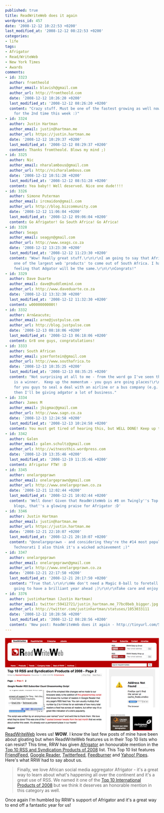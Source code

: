 ```yaml
---
published: true
title: ReadWriteWeb does it again
wordpress_id: 457
date: '2008-12-12 10:22:53 +0200'
last_modified_at: '2008-12-12 08:22:53 +0200'
categories:
- life
tags:
- Afrigator
- Read/WriteWeb
- New York Times
- Awards
comments:
- id: 3323
  author: fromtheold
  author_email: blavish@gmail.com
  author_url: http://fromtheold.com
  date: '2008-12-12 10:26:20 +0200'
  last_modified_at: '2008-12-12 08:26:20 +0200'
  content: "Crazy stuff. Must be one of the fastest growing as well now.\r\n\r\nCongratulations
    for the 2nd time this week :)"
- id: 3324
  author: Justin Hartman
  author_email: justin@hartman.me
  author_url: https://justin.hartman.me
  date: '2008-12-12 10:29:37 +0200'
  last_modified_at: '2008-12-12 08:29:37 +0200'
  content: Thanks fromtheold. Blows my mind ;)
- id: 3325
  author: Nic
  author_email: nharalambous@gmail.com
  author_url: http://nicharalambous.com
  date: '2008-12-12 10:51:28 +0200'
  last_modified_at: '2008-12-12 08:51:28 +0200'
  content: Yea baby!! Well deserved. Nice one dude!!!!
- id: 3326
  author: Simone Puterman
  author_email: ircmaidon@gmail.com
  author_url: http://blog.bizcommunity.com
  date: '2008-12-12 11:06:04 +0200'
  last_modified_at: '2008-12-12 09:06:04 +0200'
  content: Go Afrigator! Go South Africa! Go Africa!
- id: 3328
  author: Seags
  author_email: seagyn@gmail.com
  author_url: http://www.seags.co.za
  date: '2008-12-12 13:23:30 +0200'
  last_modified_at: '2008-12-12 11:23:30 +0200'
  content: "Wow! Really great stuff.\r\n\r\nI am going to say that Afrigator may be
    one of the largest web 'products' to come out of South Africa. I have a funny
    feeling that Adgator will be the same.\r\n\r\nCongrats!"
- id: 3329
  author: Dave Duarte
  author_email: dave@huddlemind.com
  author_url: http://www.daveduarte.co.za
  date: '2008-12-12 13:32:30 +0200'
  last_modified_at: '2008-12-12 11:32:30 +0200'
  content: w0000000000t!
- id: 3332
  author: Arn&eacute;
  author_email: arne@justpulse.com
  author_url: http://blog.justpulse.com
  date: '2008-12-13 08:18:06 +0200'
  last_modified_at: '2008-12-13 06:18:06 +0200'
  content: Gr8 one guys, congratulations!
- id: 3333
  author: South African
  author_email: yzerfontein@gmail.com
  author_url: http://www.southafrica.to
  date: '2008-12-13 10:35:25 +0200'
  last_modified_at: '2008-12-13 08:35:25 +0200'
  content: "Not surprising at all to me - from the word go I've seen that Afrigator
    is a winner.  Keep up the momentum - you guys are going places!\r\n\r\nWaiting
    for you guys to seal a deal with an airline or a bus company (e.g. Translux) and
    then I'll be giving adgator a lot of business."
- id: 3334
  author: James M
  author_email: jbigmac@gmail.com
  author_url: http://www.sagn.co.za
  date: '2008-12-13 12:24:58 +0200'
  last_modified_at: '2008-12-13 10:24:58 +0200'
  content: You must get tired of hearing this, but WELL DONE! Keep up the good work!!
- id: 3342
  author: Galen
  author_email: galen.schultz@gmail.com
  author_url: http://witnessthis.wordpress.com
  date: '2008-12-19 13:35:46 +0200'
  last_modified_at: '2008-12-19 11:35:46 +0200'
  content: Afrigator FTW! :D
- id: 3345
  author: onelargeprawn
  author_email: onelargeprawn@gmail.com
  author_url: http://www.onelargeprawn.co.za
  date: '2008-12-21 12:02:44 +0200'
  last_modified_at: '2008-12-21 10:02:44 +0200'
  content: 'Well done! Given that ReadWriteWeb is #8 on Twingly''s Top 100 English
    blogs, that''s a glowing praise for Afrigator :D'
- id: 3346
  author: Justin Hartman
  author_email: justin@hartman.me
  author_url: https://justin.hartman.me
  date: '2008-12-21 22:10:07 +0200'
  last_modified_at: '2008-12-21 20:10:07 +0200'
  content: "@onelargeprawn - and considering they're the #14 most popular blog on
    Technorati I also think it's a wicked achievement ;)"
- id: 3347
  author: onelargeprawn
  author_email: onelargeprawn@gmail.com
  author_url: http://www.onelargeprawn.co.za
  date: '2008-12-21 22:17:50 +0200'
  last_modified_at: '2008-12-21 20:17:50 +0200'
  content: "True that.\r\n\r\nWe don't need a Magic 8-ball to foretell that Afrigator's
    going to have a brilliant year ahead ;)\r\n\r\nTake care and enjoy the holidays!"
- id: 3376
  author: justinhartman (Justin Hartman)
  author_email: twitter:59412721/justin_hartman.me_77bc0beb_bigger.jpg
  author_url: http://twitter.com/justinhartman/statuses/1053033111
  date: '2008-12-12 10:28:56 +0200'
  last_modified_at: '2008-12-12 08:28:56 +0200'
  content: 'New post: ReadWriteWeb does it again - http://tinyurl.com/5f98fr'
---
```

<img src="/assets/images/uploads/2008/12/rrw1.png" alt="" />
<a href="http://www.readwriteweb.com/">ReadWriteWeb</a> loves us! <strong>WOW</strong>. I know the last few posts of mine have been about gloating but when ReadWriteWeb features us in their Top 10 lists who can resist?
This time, RRW has given <a href="http://afrigator.com">Afrigator</a> an honourable mention in the <a href="http://www.readwriteweb.com/archives/top_10_rsssyndication_products_of_2008.php">Top 10 RSS and Syndication Products of 2008</a> list.
This Top 10 list features <a href="http://friendfeed.com">FriendFeed</a>, <a href="http://www.google.com/reader/">Google Reader</a>, <a href="http://twitterfeed.com/">Twitterfeed</a>, <a href="http://www.feedburner.com">Feedburner</a> and <a href="http://pipes.yahoo.com/">Yahoo! Pipes</a>. Here's what RRW had to say about us.
<blockquote>Finally, we love African social media aggregator Afrigator - it's a great way to learn about what's happening all over the continent and it's a great use of RSS. We named it one of the <a href="http://www.readwriteweb.com/archives/top_10_international_products_2008.php">Top 10 International Products of 2008</a> but we think it deserves an honorable mention in this category as well.
</blockquote>
Once again I'm humbled by RRW's support of Afrigator and it's a great way to end off a fantastic year for us!
